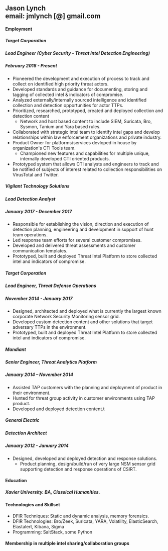 ## Jason Lynch <br>email: jmlynch [@] gmail.com
#### Employment
##### Target Corporation 
##### Lead Engineer (Cyber Security - Threat Intel Detection Engineering) 
##### February 2018 - Present
- Pioneered the development and execution of process to track and collect on identified high priority threat actors.
- Developed standards and guidance for documenting, storing and tagging of collected intel & indicators of compromise. 
- Analyzed externally/internally sourced intelligence and identified collection and detection opportunities for actor TTPs.
- Prioritized, researched, prototyped, created and deployed collection and detection content 
  - Network and host based content to include SIEM, Suricata, Bro, Sysmon, Tanium and Yara based rules. 
- Collaborated with strategic intel team to identify intel gaps and develop relationships within law enforcement organizations and private industry.
- Product Owner for platforms/services devloped in house by organization's CTI Tools team.
  - Championed new features and capabilities for multiple unique, internally developed CTI oriented products. 
- Prototyped system that allows CTI analysts and engineers to track and be notified of subjects of interest related to collection responsibilities on VirusTotal and Twitter. 
##### Vigilant Technology Solutions
##### Lead Detection Analyst
##### January 2017 - December 2017
- Responsible for establishing the vision, direction and execution of detection planning, engineering and development in support of hunt team operations. 
- Led response team efforts for several customer compromises.
- Developed and delivered threat assessments and customer communication templates.
- Prototyped, built and deployed Threat Intel Platform to store collected intel and indicators of compromise. 
##### Target Corporation
##### Lead Engineer, Threat Defense Operations
##### November 2014 - January 2017 
- Designed, architected and deployed what is currently the largest known corporate Network Security Monitoring sensor grid.
- Developed custom detection content and other solutions that target adversary TTPs in the environment.
- Prototyped, built and deployed Threat Intel Platform to store collected intel and indicators of compromise.
##### Mandiant
##### Senior Engineer, Threat Analytics Platform
##### January 2014 – November 2014
- Assisted TAP customers with the planning and deployment of product in their environment.
- Hunted for threat group activity in customer environments using TAP product.
- Developed and deployed detection content.t
##### General Electric
##### Detection Architect
##### January 2012 - January 2014
- Designed, developed and deployed detection and response solutions.
  - Product planning, design/build/run of very large NSM sensor grid supporting detection and response operations of CSIRT.

#### Education
##### Xavier University. BA, Classical Humanities. 

#### Technologies and Skillset 
- DFIR Techniques: Static and dynamic analysis, memory forensics.
- DFIR Technologies: Bro/Zeek, Suricata, YARA, Volatility, ElasticSearch, Elastalert, Kibana, Sigma
- Programming: SaltStack, some Python

#### Membership in multiple intel sharing/collaboration groups
